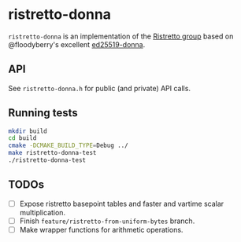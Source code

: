# ristretto-donna

`ristretto-donna` is an implementation of the
[Ristretto group](https://ristretto.group) based on @floodyberry's excellent
[ed25519-donna](https://github.com/floodyberry/ed25519-donna).

## API

See `ristretto-donna.h` for public (and private) API calls.

## Running tests

```sh
mkdir build
cd build
cmake -DCMAKE_BUILD_TYPE=Debug ../
make ristretto-donna-test
./ristretto-donna-test
```

## TODOs

* [ ] Expose ristretto basepoint tables and faster and vartime scalar multiplication.
* [ ] Finish `feature/ristretto-from-uniform-bytes` branch.
* [ ] Make wrapper functions for arithmetic operations.
